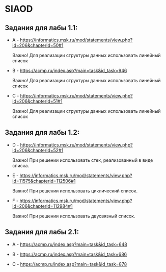 # SIAOD
## Задания для лабы 1.1:
* A - https://informatics.msk.ru/mod/statements/view.php?id=206&chapterid=50#1

  Важно! Для реализации структуры данных использовать линейный список
* B - https://acmp.ru/index.asp?main=task&id_task=946

  Важно! Для реализации структуры данных использовать линейный список
* C - https://informatics.msk.ru/mod/statements/view.php?id=206&chapterid=51#1

  Важно! Для реализации структуры данных использовать линейный список
  
## Задания для лабы 1.2:
* D - https://informatics.msk.ru/mod/statements/view.php?id=206&chapterid=52#1

  Важно! При решении использовать стек, реализованный в виде списка.
* E - https://informatics.msk.ru/mod/statements/view.php?id=11575&chapterid=112506#1

  Важно! При решении использовать циклический список.
* F - https://informatics.msk.ru/mod/statements/view.php?id=206&chapterid=112984#1

  Важно! При решении использовать двусвязный список.
  
## Задания для лабы 2.1:
* A - https://acmp.ru/index.asp?main=task&id_task=648

* B - https://acmp.ru/index.asp?main=task&id_task=686

* C - https://acmp.ru/index.asp?main=task&id_task=878

